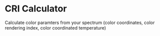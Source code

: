 # CRI Calculator

Calculate color paramters from your spectrum (color coordinates, color rendering index, color coordinated temperature)
